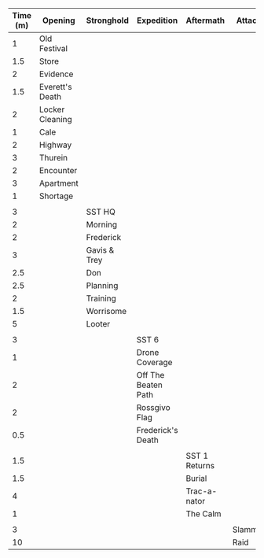 
| Time (m) | Opening         | Stronghold   | Expedition          | Aftermath     | Attack  |
| -------- | --------------- | ------------ | ------------------- | ------------- | ------- |
| 1        | Old Festival    |              |                     |               |         |
| 1.5      | Store           |              |                     |               |         |
| 2        | Evidence        |              |                     |               |         |
| 1.5      | Everett's Death |              |                     |               |         |
| 2        | Locker Cleaning |              |                     |               |         |
| 1        | Cale            |              |                     |               |         |
| 2        | Highway         |              |                     |               |         |
| 3        | Thurein         |              |                     |               |         |
| 2        | Encounter       |              |                     |               |         |
| 3        | Apartment       |              |                     |               |         |
| 1        | Shortage        |              |                     |               |         |
|          |                 |              |                     |               |         |
| 3        |                 | SST HQ       |                     |               |         |
| 2        |                 | Morning      |                     |               |         |
| 2        |                 | Frederick    |                     |               |         |
| 3        |                 | Gavis & Trey |                     |               |         |
| 2.5      |                 | Don          |                     |               |         |
| 2.5      |                 | Planning     |                     |               |         |
| 2        |                 | Training     |                     |               |         |
| 1.5      |                 | Worrisome    |                     |               |         |
| 5        |                 | Looter       |                     |               |         |
|          |                 |              |                     |               |         |
| 3        |                 |              | SST 6               |               |         |
| 1        |                 |              | Drone Coverage      |               |         |
| 2        |                 |              | Off The Beaten Path |               |         |
| 2        |                 |              | Rossgivo Flag       |               |         |
| 0.5      |                 |              | Frederick's Death   |               |         |
|          |                 |              |                     |               |         |
| 1.5      |                 |              |                     | SST 1 Returns |         |
| 1.5      |                 |              |                     | Burial        |         |
| 4        |                 |              |                     | Trac-a-nator  |         |
| 1        |                 |              |                     | The Calm      |         |
|          |                 |              |                     |               |         |
| 3        |                 |              |                     |               | Slammer |
| 10       |                 |              |                     |               | Raid    |
